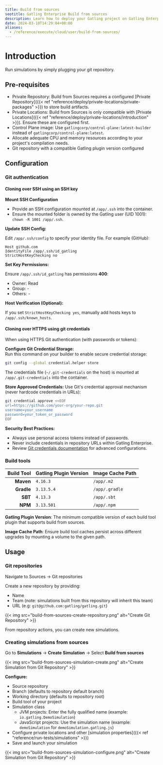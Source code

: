 ```yaml
---
title: Build from sources
seotitle: Gatling Enterprise Build from sources
description: Learn how to deploy your Gatling project on Gatling Enterprise by connecting a source repository.
date: 2024-03-10T14:29:04+00:00
aliases:
  - /reference/execute/cloud/user/build-from-sources/
---
```


# Introduction

Run simulations by simply plugging your git repository.

## Pre-requisites

- Private Repository: Build from Sources requires a configured [Private Repository]({{< ref "reference/deploy/private-locations/private-packages" >}}) to store build artifacts.
- Private Locations: Build from Sources is only compatible with [Private Locations]({{< ref "reference/deploy/private-locations/introduction" >}}). Ensure these are configured first.
- Control Plane image: Use `gatlingcorp/control-plane:latest-builder` instead of `gatlingcorp/control-plane:latest`.
- Allocate adequate CPU and memory resources according to your project's compilation needs.
- Git repository with a compatible Gatling plugin version configured

## Configuration

### Git authentication

#### Cloning over SSH using an SSH key

**Mount SSH Configuration**

- Provide an SSH configuration mounted at `/app/.ssh` into the container.
- Ensure the mounted folder is owned by the Gatling user (UID 1001): `chown -R 1001 /app/.ssh`.

**Update SSH Config:**

Edit `/app/.ssh/config` to specify your identity file. For example (GitHub):

```
Host github.com
IdentityFile /app/.ssh/id_gatling
StrictHostKeyChecking no
```

**Set Key Permissions:**

Ensure `/app/.ssh/id_gatling` has permissions **400**:
- Owner: Read
- Group: -
- Others: -

**Host Verification (Optional):**

If you set `StrictHostKeyChecking yes`, manually add hosts keys to `/app/.ssh/known_hosts`.

#### Cloning over HTTPS using git credentials

When using HTTPS Git authentication (with passwords or tokens):

**Configure Git Credential Storage:**  
Run this command on your builder to enable secure credential storage:

```bash
git config --global credential.helper store
```

The credentials file (`~/.git-credentials` on the host) is mounted at `/app/.git-credentials` into the container.

**Store Approved Credentials:**
Use Git's credential approval mechanism (never hardcode credentials in URLs):

```bash
git credential approve <<EOF
url=https://github.com/your-org/your-repo.git
username=your_username
password=your_token_or_password
EOF
```

**Security Best Practices:**
- Always use personal access tokens instead of passwords.
- Never include credentials in repository URLs within Gatling Enterprise.
- Review [Git credentials documentation](https://git-scm.com/docs/gitcredentials) for advanced configurations.

### Build tools

| Build Tool | Gatling Plugin Version | Image Cache Path  |
|-----------:|------------------------|-------------------|
|  **Maven** | `4.16.3`               | `/app/.m2`        |
| **Gradle** | `3.13.5.4`             | `/app/.gradle`    |
|    **SBT** | `4.13.3`               | `/app/.sbt`       |
|    **NPM** | `3.13.501`             | `/app/.npm`       |

**Gatling Plugin Version**: The minimum compatible version of each build tool plugin that supports build from sources.

**Image Cache Path**: Ensure build tool caches persist across different upgrades by mounting a volume to the given path.

## Usage

### Git repositories

Navigate to Sources → Git repositories

Create a new repository by providing:
- Name
- Team (note: simulations built from this repository will inherit this team)
- URL (e.g: `git@github.com:gatling/gatling.git`)

{{< img src="build-from-sources-create-repository.png" alt="Create Git Repository" >}}

From repository actions, you can create new simulations.

### Creating simulations from sources

Go to **Simulations** → **Create Simulation** → Select **Build from sources**

{{< img src="build-from-sources-simulation-create.png" alt="Create Simulation from Git Repository" >}}

**Configure:**
- Source repository
- Branch (defaults to repository default branch)
- Working directory (defaults to repository root)
- Build tool of your project
- Simulation class
  - JVM projects: Enter the fully qualified name (example: `io.gatling.DemoSimulation`)
  - JavaScript projects: Use the simulation name (example: `demoSimulation` for `demoSimulation.gatling.js`)
- Configure private locations and other [simulation properties]({{< ref "reference/run-tests/simulations" >}})
- Save and launch your simulation

{{< img src="build-from-sources-simulation-configure.png" alt="Create Simulation from Git Repository" >}}

